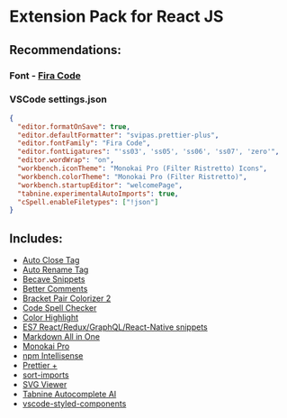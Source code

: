 # Extension Pack for React JS

## Recommendations:

### Font - [Fira Code](https://github.com/tonsky/FiraCode)

### VSCode settings.json

```json
{
  "editor.formatOnSave": true,
  "editor.defaultFormatter": "svipas.prettier-plus",
  "editor.fontFamily": "Fira Code",
  "editor.fontLigatures": "'ss03', 'ss05', 'ss06', 'ss07', 'zero'",
  "editor.wordWrap": "on",
  "workbench.iconTheme": "Monokai Pro (Filter Ristretto) Icons",
  "workbench.colorTheme": "Monokai Pro (Filter Ristretto)",
  "workbench.startupEditor": "welcomePage",
  "tabnine.experimentalAutoImports": true,
  "cSpell.enableFiletypes": ["!json"]
}
```

## Includes:

- [Auto Close Tag](https://marketplace.visualstudio.com/items?itemName=formulahendry.auto-close-tag)
- [Auto Rename Tag](https://marketplace.visualstudio.com/items?itemName=formulahendry.auto-close-tag)
- [Becave Snippets](https://marketplace.visualstudio.com/items?itemName=beeinger.becave-snippets)
- [Better Comments](https://marketplace.visualstudio.com/items?itemName=aaron-bond.better-comments)
- [Bracket Pair Colorizer 2](https://marketplace.visualstudio.com/items?itemName=CoenraadS.bracket-pair-colorizer-2)
- [Code Spell Checker](https://marketplace.visualstudio.com/items?itemName=streetsidesoftware.code-spell-checker)
- [Color Highlight](https://marketplace.visualstudio.com/items?itemName=naumovs.color-highlight)
- [ES7 React/Redux/GraphQL/React-Native snippets](https://marketplace.visualstudio.com/items?itemName=dsznajder.es7-react-js-snippets)
- [Markdown All in One](https://marketplace.visualstudio.com/items?itemName=yzhang.markdown-all-in-one)
- [Monokai Pro](https://marketplace.visualstudio.com/items?itemName=monokai.theme-monokai-pro-vscode)
- [npm Intellisense](https://marketplace.visualstudio.com/items?itemName=christian-kohler.npm-intellisense)
- [Prettier +](https://marketplace.visualstudio.com/items?itemName=svipas.prettier-plus)
- [sort-imports](https://marketplace.visualstudio.com/items?itemName=amatiasq.sort-imports)
- [SVG Viewer](https://marketplace.visualstudio.com/items?itemName=cssho.vscode-svgviewer)
- [Tabnine Autocomplete AI](https://marketplace.visualstudio.com/items?itemName=TabNine.tabnine-vscode)
- [vscode-styled-components](https://marketplace.visualstudio.com/items?itemName=jpoissonnier.vscode-styled-components)
